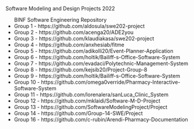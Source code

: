 Software Modeling and Design Projects 2022
<ul>
BINF Software Engineering Repository

<li>Group 1 - https://github.com/aldosula/swe202-project
<li>Group 2 - https://github.com/acenga20/ADE2you
<li>Group 3 - https://github.com/klaudiakasa/swe202-project
<li>Group 4 - https://github.com/anxhesiab/fitme
<li>Group 5 - https://github.com/adikolli20/Event-Planner-Application
<li>Group 6 - https://github.com/holtik/Bailiff-s-Office-Software-System
<li>Group 7 - https://github.com/evadaci/Polytechnic-Management-System
<li>Group 8 - https://github.com/kejsib20/Project-Group-8
<li>Group 9 - https://github.com/holtik/Bailiff-s-Office-Software-System
<li>Group 10 - https://github.com/omega0verride/Pharmacy-Interactive-Software-System
<li>Group 11 - https://github.com/lorenalera/sanLuca_Clinic_System
<li>Group 12 - https://github.com/mklaidi/Software-M-D-Project
<li>Group 13 - https://github.com/SoftwareModelingProject/Project
<li>Group 14 - https://github.com/Group-14-SWE/Project
<li>Group 16 - https://github.com/c-rubin/Arendi-Pharmacy-Documentation
</ul>
